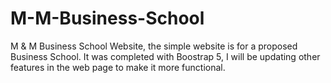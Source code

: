 # M-M-Business-School
M &amp; M Business School Website,
the simple website is for a proposed Business School. It was completed with Boostrap 5,
I will be updating other features in the web page to make it more functional.
